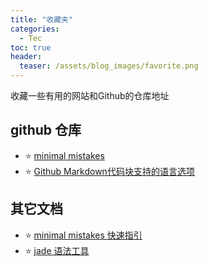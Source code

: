 ```yaml
---
title: "收藏夹"
categories:
  - Tec
toc: true
header:
  teaser: /assets/blog_images/favorite.png
---
```

收藏一些有用的网站和Github的仓库地址

## github 仓库
 * ⭐️ [minimal mistakes](https://github.com/mmistakes/minimal-mistakes)
 * ⭐️ [Github Markdown代码块支持的语言选项](https://github.com/github/linguist/blob/master/lib/linguist/languages.yml)


## 其它文档
 * ⭐️ [minimal mistakes 快速指引](https://mmistakes.github.io/minimal-mistakes/docs/quick-start-guide/)
 * ⭐️ [jade 语法工具](http://naltatis.github.io/jade-syntax-docs/)
